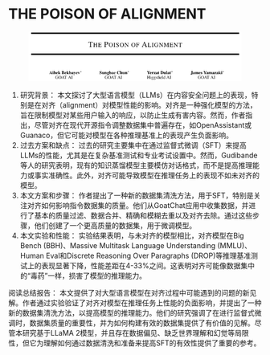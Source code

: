 # THE POISON OF ALIGNMENT

<figure><img src="../.gitbook/assets/image (2) (1) (1) (1) (1) (1) (1) (1) (1) (1) (1) (1) (1) (1) (1).png" alt=""><figcaption></figcaption></figure>

1. 研究背景： 本文探讨了大型语言模型（LLMs）在内容安全问题上的表现，特别是在对齐（alignment）对模型性能的影响。对齐是一种强化模型的方法，旨在限制模型对某些用户输入的响应，以防止生成有害内容。然而，作者指出，尽管对齐在现代开源指令调整数据集中普遍存在，如OpenAssistant或Guanaco，但它可能对模型在各种推理基准上的表现产生负面影响。
2. 过去方案和缺点： 过去的研究主要集中在通过监督式微调（SFT）来提高LLMs的性能，尤其是在复杂基准测试和专业考试设置中。然而，Gudibande等人的研究表明，现有的知识蒸馏模型主要模仿对话格式，而不是提高推理能力或事实准确性。此外，对齐可能导致模型在推理任务上的表现不如未对齐的模型。
3. 本文方案和步骤： 作者提出了一种新的数据集清洗方法，用于SFT，特别是关注对齐如何影响指令数据集的质量。他们从GoatChat应用中收集数据，并进行了基本的质量过滤、数据合并、精确和模糊去重以及对齐去除。通过这些步骤，他们创建了一个更高质量的数据集，用于微调模型。
4. 本文实验和性能： 实验结果表明，与未对齐的模型相比，对齐模型在Big Bench (BBH)、Massive Multitask Language Understanding (MMLU)、Human Eval和Discrete Reasoning Over Paragraphs (DROP)等推理基准测试上的表现显著下降，性能差距在4-33%之间。这表明对齐可能像数据集中的“毒药”一样，损害了模型的推理能力。

阅读总结报告： 本文提供了对大型语言模型在对齐过程中可能遇到的问题的新见解。作者通过实验验证了对齐对模型在推理任务上性能的负面影响，并提出了一种新的数据集清洗方法，以提高模型的推理能力。他们的研究强调了在进行监督式微调时，数据集质量的重要性，并为如何构建有效的数据集提供了有价值的见解。尽管本研究基于LLaMA 2模型，并且存在数据偏见、缺乏世界理解和幻觉等局限性，但它为理解如何通过数据清洗和准备来提高SFT的有效性提供了重要的参考。
